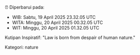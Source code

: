 ⏰ Diperbarui pada:
- WIB: Sabtu, 19 April 2025 23.32.05 UTC
- WITA: Minggu, 20 April 2025 00.32.05 UTC
- WIT: Minggu, 20 April 2025 01.32.05 UTC

Kutipan Inspiratif:
"Law is born from despair of human nature."


Kategori: nature

